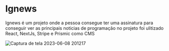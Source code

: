 # Ignews

Ignews é um projeto onde a pessoa consegue ter uma assinatura para conseguir ver as principais noticias de programação
no projeto foi ulitizado React, NextJs, Stripe e Prismic como CMS


![Captura de tela 2023-06-08 201217](https://github.com/RyanHenriqueBelfort/ignews/assets/70604408/7f8ca3c7-572f-42d0-95ed-e1c88a8a255b)
